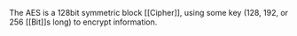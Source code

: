 The AES is a 128bit symmetric block [[Cipher]], using some key (128, 192, or 256 [[Bit]]s long) to encrypt information.

